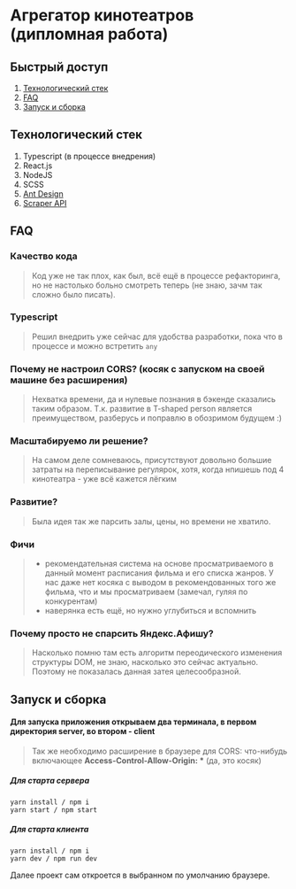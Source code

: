# Агрегатор кинотеатров (дипломная работа)


## **Быстрый доступ**

  1. [Технологический стек](#технологический-стек)
  1. [FAQ](#faq)
  1. [Запуск и сборка](#запуск-и-сборка)


## **Технологический стек**

  1. Typescript (в процессе внедрения)
  1. React.js
  1. NodeJS
  1. SCSS
  1. [Ant Design](https://ant.design/)
  1. [Scraper API](https://www.scraperapi.com/)


## **FAQ**

### Качество кода
> Код уже не так плох, как был, всё ещё в процессе рефакторинга, но не настолько больно смотреть теперь (не знаю, зачм так сложно было писать).
### Typescript
> Решил внедрить уже сейчас для удобства разработки, пока что в процессе и можно встретить `any`
### Почему не настроил CORS? (косяк с запуском на своей машине без расширения)
> Нехватка времени, да и нулевые познания в бэкенде сказались таким образом. Т.к. развитие в T-shaped person является преимуществом, разберусь и поправлю в обозримом будущем :)
### Масштабируемо ли решение? 
> На самом деле сомневаюсь, присутствуют довольно большие затраты на переписывание регулярок, хотя, когда нпишешь под 4 кинотеатра - уже всё кажется лёгким
### Развитие?
> Была идея так же парсить залы, цены, но времени не хватило.
### Фичи
> - рекомендательная система на основе просматриваемого в данный момент расписания фильма и его списка жанров. У нас даже нет косяка с выводом в рекомендованных того же фильма, что и мы просматриваем (замечал, гуляя по конкурентам) 
> - наверянка есть ещё, но нужно углубиться и вспомнить
### Почему просто не спарсить Яндекс.Афишу?
> Насколько помню там есть алгоритм переодического изменения структуры DOM, не знаю, насколько это сейчас актуально. Поэтому не показалась данная затея целесообразной.


## **Запуск и сборка**
#### Для запуска приложения открываем два терминала, в первом директория server, во втором - client
> Так же необходимо расширение в браузере для CORS: что-нибудь включающее **Access-Control-Allow-Origin: \*** (да, это косяк)

##### Для старта сервера 
```
yarn install / npm i
yarn start / npm start
```
##### Для старта клиента 
```
yarn install / npm i
yarn dev / npm run dev
```
Далее проект сам откроется в выбранном по умолчанию браузере.

